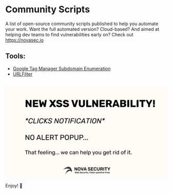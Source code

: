 # Community Scripts
A list of open-source community scripts published to help you automate your work. Want the full automated version? Cloud-based? And aimed at helping dev teams to find vulnerabilities early on? Check out https://novasec.io


## Tools:
- [Google Tag Manager Subdomain Enumeration](GTM-subdomain-enum)
- [URLFilter](URLFilter)

<br />

<a href='https://novasec.io/?ref=github'>
	<img src='banner_image.png' width='750px'>
</a>

Enjoy!
🥷